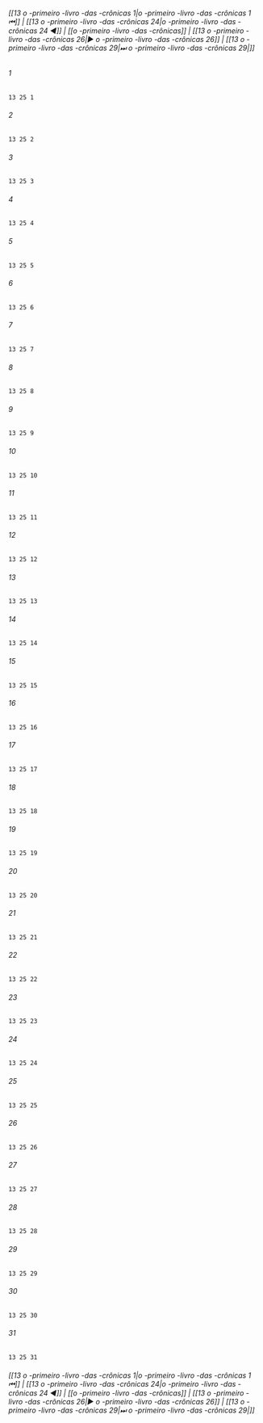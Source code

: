 
###### [[13 o -primeiro -livro -das -crônicas 1|o -primeiro -livro -das -crônicas 1 ⏮]] | [[13 o -primeiro -livro -das -crônicas 24|o -primeiro -livro -das -crônicas 24 ◀]] | [[o -primeiro -livro -das -crônicas]] | [[13 o -primeiro -livro -das -crônicas 26|▶ o -primeiro -livro -das -crônicas 26]] | [[13 o -primeiro -livro -das -crônicas 29|⏭ o -primeiro -livro -das -crônicas 29|]]

###### 1
``` verse
13 25 1 
```
###### 2
``` verse
13 25 2 
```
###### 3
``` verse
13 25 3 
```
###### 4
``` verse
13 25 4 
```
###### 5
``` verse
13 25 5 
```
###### 6
``` verse
13 25 6 
```
###### 7
``` verse
13 25 7 
```
###### 8
``` verse
13 25 8 
```
###### 9
``` verse
13 25 9 
```
###### 10
``` verse
13 25 10 
```
###### 11
``` verse
13 25 11 
```
###### 12
``` verse
13 25 12 
```
###### 13
``` verse
13 25 13 
```
###### 14
``` verse
13 25 14 
```
###### 15
``` verse
13 25 15 
```
###### 16
``` verse
13 25 16 
```
###### 17
``` verse
13 25 17 
```
###### 18
``` verse
13 25 18 
```
###### 19
``` verse
13 25 19 
```
###### 20
``` verse
13 25 20 
```
###### 21
``` verse
13 25 21 
```
###### 22
``` verse
13 25 22 
```
###### 23
``` verse
13 25 23 
```
###### 24
``` verse
13 25 24 
```
###### 25
``` verse
13 25 25 
```
###### 26
``` verse
13 25 26 
```
###### 27
``` verse
13 25 27 
```
###### 28
``` verse
13 25 28 
```
###### 29
``` verse
13 25 29 
```
###### 30
``` verse
13 25 30 
```
###### 31
``` verse
13 25 31 
```

###### [[13 o -primeiro -livro -das -crônicas 1|o -primeiro -livro -das -crônicas 1 ⏮]] | [[13 o -primeiro -livro -das -crônicas 24|o -primeiro -livro -das -crônicas 24 ◀]] | [[o -primeiro -livro -das -crônicas]] | [[13 o -primeiro -livro -das -crônicas 26|▶ o -primeiro -livro -das -crônicas 26]] | [[13 o -primeiro -livro -das -crônicas 29|⏭ o -primeiro -livro -das -crônicas 29|]]

